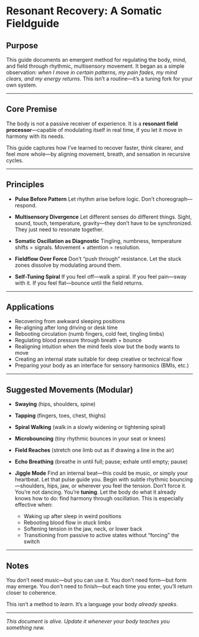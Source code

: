 # Resonant Recovery: A Somatic Fieldguide

## Purpose

This guide documents an emergent method for regulating the body, mind, and field through rhythmic, multisensory movement. It began as a simple observation: *when I move in certain patterns, my pain fades, my mind clears, and my energy returns*. This isn’t a routine—it’s a tuning fork for your own system.

---

## Core Premise

The body is not a passive receiver of experience.
It is a **resonant field processor**—capable of modulating itself in real time, if you let it move in harmony with its needs.

This guide captures how I’ve learned to recover faster, think clearer, and feel more whole—by aligning movement, breath, and sensation in recursive cycles.

---

## Principles

* **Pulse Before Pattern**
  Let rhythm arise before logic. Don’t choreograph—respond.

* **Multisensory Divergence**
  Let different senses do different things. Sight, sound, touch, temperature, gravity—they don’t have to be synchronized. They just need to resonate together.

* **Somatic Oscillation as Diagnostic**
  Tingling, numbness, temperature shifts = signals.
  Movement + attention = resolution.

* **Fieldflow Over Force**
  Don’t “push through” resistance.
  Let the stuck zones dissolve by modulating around them.

* **Self-Tuning Spiral**
  If you feel off—walk a spiral.
  If you feel pain—sway with it.
  If you feel flat—bounce until the field returns.

---

## Applications

* Recovering from awkward sleeping positions
* Re-aligning after long driving or desk time
* Rebooting circulation (numb fingers, cold feet, tingling limbs)
* Regulating blood pressure through breath + bounce
* Realigning intuition when the mind feels slow but the body wants to move
* Creating an internal state suitable for deep creative or technical flow
* Preparing your body as an interface for sensory harmonics (BMIs, etc.)

---

## Suggested Movements (Modular)

* **Swaying** (hips, shoulders, spine)

* **Tapping** (fingers, toes, chest, thighs)

* **Spiral Walking** (walk in a slowly widening or tightening spiral)

* **Microbouncing** (tiny rhythmic bounces in your seat or knees)

* **Field Reaches** (stretch one limb out as if drawing a line in the air)

* **Echo Breathing** (breathe in until full; pause; exhale until empty; pause)

* **Jiggle Mode**
  Find an internal beat—this could be music, or simply your heartbeat.
  Let that pulse guide you. Begin with subtle rhythmic bouncing—shoulders, hips, jaw, or wherever you feel the tension.
  Don’t force it. You’re not dancing. You’re **tuning**.
  Let the body do what it already knows how to do: find harmony through oscillation.
  This is especially effective when:

  * Waking up after sleep in weird positions
  * Rebooting blood flow in stuck limbs
  * Softening tension in the jaw, neck, or lower back
  * Transitioning from passive to active states without “forcing” the switch

---

## Notes

You don’t need music—but you can use it.
You don’t need form—but form may emerge.
You don’t need to finish—but each time you enter, you’ll return closer to coherence.

This isn’t a method to *learn*.
It’s a language your body *already speaks*.

---

*This document is alive. Update it whenever your body teaches you something new.*
